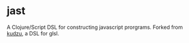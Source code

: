 # jast

A Clojure/Script DSL for constructing javascript prorgrams. Forked from [kudzu](https://github.com/Ella-Hoeppner/kudzu), a DSL for glsl.

